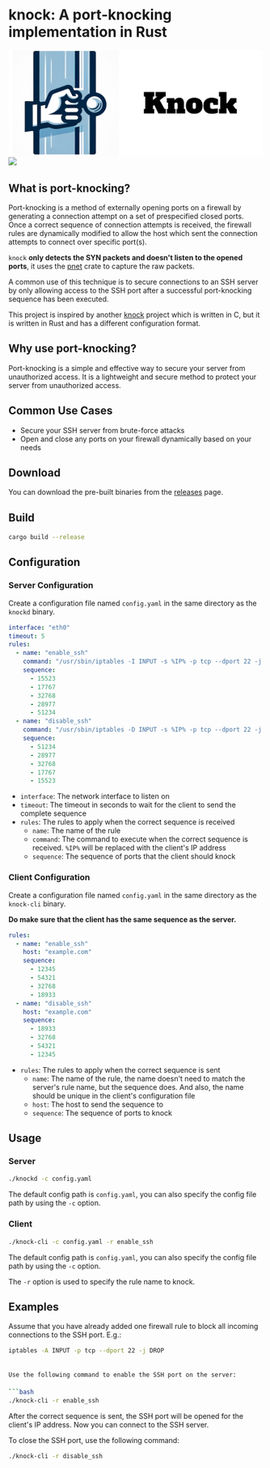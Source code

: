 # knock: A port-knocking implementation in Rust

<img src="https://raw.githubusercontent.com/TimothyYe/knock/master/images/knock.png" width="600">

<img src="https://i.imgur.com/AW1Df4X.png" width="600">

## What is port-knocking?

Port-knocking is a method of externally opening ports on a firewall by generating a connection attempt on a set of prespecified closed ports. Once a correct sequence of connection attempts is received, the firewall rules are dynamically modified to allow the host which sent the connection attempts to connect over specific port(s). 

`knock` __only detects the SYN packets and doesn't listen to the opened ports__, it uses the [pnet](https://docs.rs/pnet/latest/pnet/) crate to capture the raw packets.

A common use of this technique is to secure connections to an SSH server by only allowing access to the SSH port after a successful port-knocking sequence has been executed.

This project is inspired by another [knock](https://github.com/jvinet/knock) project which is written in C, but it is written in Rust and has a different configuration format.

## Why use port-knocking?

Port-knocking is a simple and effective way to secure your server from unauthorized access. It is a lightweight and secure method to protect your server from unauthorized access.

## Common Use Cases

- Secure your SSH server from brute-force attacks
- Open and close any ports on your firewall dynamically based on your needs

## Download

You can download the pre-built binaries from the [releases](https://github.com/TimothyYe/knock/releases) page.

## Build

```bash
cargo build --release
```

## Configuration

### Server Configuration

Create a configuration file named `config.yaml` in the same directory as the `knockd` binary.

```yaml
interface: "eth0"
timeout: 5
rules:
  - name: "enable_ssh"
    command: "/usr/sbin/iptables -I INPUT -s %IP% -p tcp --dport 22 -j ACCEPT"
    sequence:
      - 15523
      - 17767
      - 32768
      - 28977
      - 51234
  - name: "disable_ssh"
    command: "/usr/sbin/iptables -D INPUT -s %IP% -p tcp --dport 22 -j ACCEPT"
    sequence:
      - 51234
      - 28977
      - 32768
      - 17767
      - 15523
```

- `interface`: The network interface to listen on
- `timeout`: The timeout in seconds to wait for the client to send the complete sequence
- `rules`: The rules to apply when the correct sequence is received
	- `name`: The name of the rule
	- `command`: The command to execute when the correct sequence is received. `%IP%` will be replaced with the client's IP address
	- `sequence`: The sequence of ports that the client should knock

### Client Configuration

Create a configuration file named `config.yaml` in the same directory as the `knock-cli` binary. 

__Do make sure that the client has the same sequence as the server.__

```yaml
rules:
  - name: "enable_ssh"
    host: "example.com"
    sequence:
      - 12345
      - 54321
      - 32768
      - 18933
  - name: "disable_ssh"
    host: "example.com"
    sequence:
      - 18933
      - 32768
      - 54321
      - 12345
```

- `rules`: The rules to apply when the correct sequence is sent
	- `name`: The name of the rule, the name doesn't need to match the server's rule name, but the sequence does. And also, the name should be unique in the client's configuration file
	- `host`: The host to send the sequence to
	- `sequence`: The sequence of ports to knock

## Usage

### Server

```bash
./knockd -c config.yaml
```

The default config path is `config.yaml`, you can also specify the config file path by using the `-c` option.

### Client

```bash
./knock-cli -c config.yaml -r enable_ssh
```

The default config path is `config.yaml`, you can also specify the config file path by using the `-c` option.

The `-r` option is used to specify the rule name to knock.

## Examples

Assume that you have already added one firewall rule to block all incoming connections to the SSH port. E.g.:

```bash
iptables -A INPUT -p tcp --dport 22 -j DROP
```

```bash

Use the following command to enable the SSH port on the server:

```bash
./knock-cli -r enable_ssh
```

After the correct sequence is sent, the SSH port will be opened for the client's IP address. Now you can connect to the SSH server.

To close the SSH port, use the following command:

```bash
./knock-cli -r disable_ssh
```

